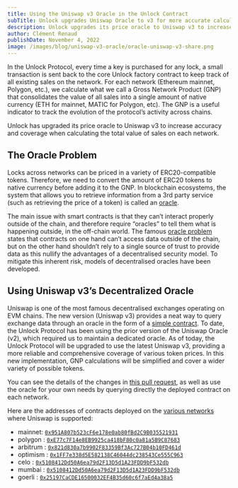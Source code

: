 ```yaml
---
title: Using the Uniswap v3 Oracle in the Unlock Contract
subTitle: Unlock upgrades Uniswap Oracle to v3 for more accurate calculations of Unlock Gross Network Product
description: Unlock upgrades its price oracle to Uniswap v3 to increase accuracy and coverage when calculating the total value of sales on each network.
author: Clément Renaud
publishDate: November 4, 2022
image: /images/blog/uniswap-v3-oracle/oracle-uniswap-v3-share.png
---
```


In the Unlock Protocol, every time a key is purchased for any lock, a small transaction is sent back to the core Unlock factory contract to keep track of all existing sales on the network. For each network (Ethereum mainnet, Polygon, etc.), we calculate what we call a Gross Network Product (GNP) that consolidates the value of all sales into a single amount of native currency (ETH for mainnet, MATIC for Polygon, etc). The GNP is a useful indicator to track the evolution of the protocol’s activity across chains.

Unlock has upgraded its price oracle to Uniswap v3 to increase accuracy and coverage when calculating the total value of sales on each network.

## The Oracle Problem

Locks across networks can be priced in a variety of ERC20-compatible tokens. Therefore, we need to convert the amount of ERC20 tokens to native currency before adding it to the GNP. In blockchain ecosystems, the system that allows you to retrieve information from a 3rd party service (such as retrieving the price of a token) is called an [oracle](https://ethereum.org/en/developers/docs/oracles/).

The main issue with smart contracts is that they can’t interact properly outside of the chain, and therefore require “oracles” to tell them what is happening outside, in the off-chain world. The famous [oracle problem](https://chain.link/education/blockchain-oracles) states that contracts on one hand can’t access data outside of the chain, but on the other hand shouldn’t rely to a single source of trust to provide data as this nullify the advantages of a decentralised security model. To mitigate this inherent risk, models of decentralised oracles have been developed.

## Using Uniswap v3’s Decentralized Oracle

Uniswap is one of the most famous decentralised exchanges operating on EVM chains. The new version (Uniswap v3) provides a neat way to query exchange data through an oracle in the form of a [simple contract](https://docs.uniswap.org/protocol/concepts/V3-overview/oracle). To date, the Unlock Protocol has been using the prior version of the Uniswap Oracle (v2), which required us to maintain a dedicated oracle. As of today, the Unlock Protocol will be upgraded to use the latest Uniswap v3, providing a more reliable and comprehensive coverage of various token prices. In this new implementation, GNP calculations will be simplified and cover a wider variety of possible tokens.

You can see the details of the changes in [this pull request](https://github.com/unlock-protocol/unlock/pull/10030), as well as use the oracle for your own needs by querying directly the deployed contract on each network.

Here are the addresses of contracts deployed on the [various networks](https://docs.uniswap.org/protocol/reference/deployments) where Uniswap is supported:

- mainnet: [`0x951A807b523cF6e178e0ab80fBd2C9B035521931`](https://etherscan.io/address/0x951A807b523cF6e178e0ab80fBd2C9B035521931)
- polygon : [`0xE77c7F14e8EB9925ca418bF80c0a81a5B9C87683`](https://polygonscan.com/address/0xE77c7F14e8EB9925ca418bF80c0a81a5B9C87683)
- arbitrum : [`0x821d830a7b9902F83359Bf3Ac727B04b10FD461d`](https://arbiscan.io/address/0x821d830a7b9902F83359Bf3Ac727B04b10FD461d)
- optimism : [`0x1FF7e338d5E582138C46044dc238543Ce555C963`](https://optimistic.etherscan.io/address/0x1FF7e338d5E582138C46044dc238543Ce555C963#code)
- celo : [`0x5108412Dd50A6ea79d2F13D5d1A23FDD9bF532db`](https://celoscan.io/address/0x5108412Dd50A6ea79d2F13D5d1A23FDD9bF532db#code)
- mumbai : [`0x5108412Dd50A6ea79d2F13D5d1A23FDD9bF532db`](https://mumbai.polygonscan.com/address/0x5108412Dd50A6ea79d2F13D5d1A23FDD9bF532db#code)
- goerli : [`0x25197CaCDE16500032EF4B35d60c6f7aEd4a38a5`](https://goerli.etherscan.io/address/0x25197CaCDE16500032EF4B35d60c6f7aEd4a38a5)
